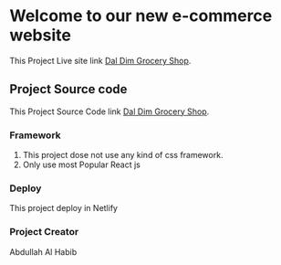 # Welcome to our new e-commerce website

This Project Live site link [Dal Dim Grocery Shop](https://dal-dim-groceryshop.netlify.app/).

## Project Source code 

This Project Source Code link [Dal Dim Grocery Shop](https://github.com/Programming-Hero-Web-Course4/lucky-one-alhabib911).

### Framework

1. This project dose not use any kind of css framework.
2. Only use most Popular React js 

### Deploy
This project deploy in Netlify

### Project Creator 
Abdullah Al Habib
